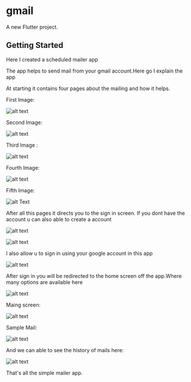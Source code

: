 # gmail

A new Flutter project.

## Getting Started

Here I created a scheduled mailer app

The app helps to send mail from your gmail account.Here go I explain the app

At starting it contains four pages about the mailing and how it helps.

First Image:




![alt text](https://github.com/nithinraaj27/Gmail-scheduler/blob/master/Images/0.jpeg)






Second Image:





![alt text](https://github.com/nithinraaj27/Gmail-scheduler/blob/master/Images/1.jpeg)







Third Image :




![alt text](https://github.com/nithinraaj27/Gmail-scheduler/blob/master/Images/2.jpeg)




Fourth Image:




![alt text](https://github.com/nithinraaj27/Gmail-scheduler/blob/master/Images/3.jpeg)





Fifth Image:






![alt Text](https://github.com/nithinraaj27/Gmail-scheduler/blob/master/Images/4.jpeg)





After all this pages it directs you to the sign in screen. If you dont have the account u can also able to create a account



![alt text](https://github.com/nithinraaj27/Gmail-scheduler/blob/master/Images/SignIn.jpeg)




![alt text](https://github.com/nithinraaj27/Gmail-scheduler/blob/master/Images/SignUp.jpeg)




I also allow u to sign in using your google account in this app



![alt text](https://github.com/nithinraaj27/Gmail-scheduler/blob/master/Images/gsignin.jpeg)




After sign in you will be redirected to the home screen off the app.Where many options are available here



![alt text](https://github.com/nithinraaj27/Gmail-scheduler/blob/master/Images/Home.jpeg)




Maing screen:
      
      
      
      
      
![alt text](https://github.com/nithinraaj27/Gmail-scheduler/blob/master/Images/Mailer.jpeg)






Sample Mail:







![alt text](https://github.com/nithinraaj27/Gmail-scheduler/blob/master/Images/mail.jpeg)






And we can able to see the history of mails here:




![alt text](https://github.com/nithinraaj27/Gmail-scheduler/blob/master/Images/History.jpeg)


That's all the simple mailer app.
